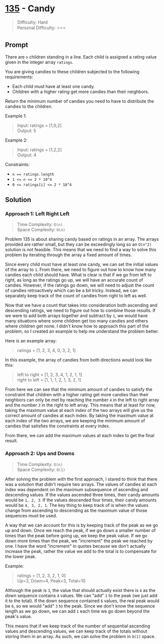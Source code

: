 # [135] - Candy

> Difficulty: Hard\
> Personal Difficulty: ⭐️⭐️⭐️

## Prompt

There are `n` children standing in a line. Each child is assigned a rating value
given in the integer array `ratings`.

You are giving candies to these children subjected to the following
requirements:

- Each child must have at least one candy.
- Children with a higher rating get more candies than their neighbors.

Return the minimum number of candies you need to have to distribute the candies
to the children.

Example 1:

> Input: ratings = [1,0,2]\
> Output: 5

Example 2:

> Input: ratings = [1,2,2]\
> Output: 4

Constraints:

- `n == ratings.length`
- `1 <= n <= 2 * 10^4`
- `0 <= ratings[i] <= 2 * 10^4`

## Solution

### Approach 1: Left Right Left

> Time Complexity: `O(n)`\
> Space Complexity: `O(n)`

Problem 135 is about sharing candy based on ratings in an array. The arrays
provided are rather small, but they can be exceedingly long so an `O(n^2)`
solution is not feasible. This means that we need to find a way to solve this
problem by iterating through the array a fixed amount of times.

Since every child must have at least one candy, we can set the initial values of
the array to `1`. From there, we need to figure out how to know how many candies
each child should have. What is clear is that if we go from left to right, as
long as the ratings go up, we will have an accurate count of candies. However,
if the ratings go down, we will need to adjust the count of candies
retroactively which can be a bit tricky. Instead, we can separately keep track
of the count of candies from right to left as well.

Now that we have a count that takes into consideration both ascending and
descending ratings, we need to figure out how to combine those results. If we
were to add both arrays together and subtract by `1`, we would have many
situations where some children get too many candies and others where children
get none. I didn't know how to approach this part of the problem, so I created
an example to help me understand the problem better.

Here is an example array:

> ratings = [1, 2, 3, 4, 0, 3, 2, 1]

In this example, the array of candies from both directions would look like this:

> left to right = [1, 2, 3, 4, 1, 2, 1, 1]\
> right to left = [1, 1, 1, 2, 1, 3, 2, 1]

From here we can see that the minimum amount of candies to satisfy the
constraint that children with a higher rating get more candies than their
neighbors can only be met by reaching the number `4` in the left to right array
and the number `3` in the right to left array. This means that at least for now,
taking the maximum value at each index of the two arrays will give us the
correct amount of candies at each index. By taking the maximum value at each
index of the two arrays, we are keeping the minimum amount of candies that
satisfies the constraints at every index.

From there, we can add the maximum values at each index to get the final result.

### Approach 2: Ups and Downs

> Time Complexity: `O(n)`\
> Space Complexity: `O(1)`

After solving the problem with the first approach, I stared to think that there
was a solution that didn't require two arrays. The values of candies at each
index was dependent on the maximum subsequence of ascending and descending
values. If the values ascended three times, their candy amounts would be
`1, 2, 3`. If the values descended four times, their candy amounts would be
`4, 3, 2, 1`. The key thing to keep track of is when the values change from
ascending to descending as the maximum value of those sequences must be used.

A way that we can account for this is by keeping track of the peak as we go up
and down. Once we reach the peak, if we go down a smaller number of times than
the peak before going up, we keep the peak value. If we go down more times than
the peak, we "increment" the peak we reached by one. I have the word "increment"
in quotes because we don't actually increase the peak, rather the value we add
to the total is to compensate for the lower peak.

Example:

> ratings = [1, 2, 3, 2, 1, 0]\
> Up=3, Down=4, Peak=3, Total=10

Although the peak is `3`, the value that should actually exist there is `4` as
the down sequence contains `4` values. We can "add" `1` to the peak (we just add
it to the total). If the down sequence contained `6` values, the real peak would
be `6`, so we would "add" `3` to the peak. Since we don't know the sequence
length as we go down, we can add `1` each time we go down beyond the peak's
value.

This means that if we keep track of the number of sequential ascending values
and descending values, we can keep track of the totals without storing them in
an array. As such, we can solve the problem in `O(1)` space.

[135]: https://leetcode.com/problems/candy

